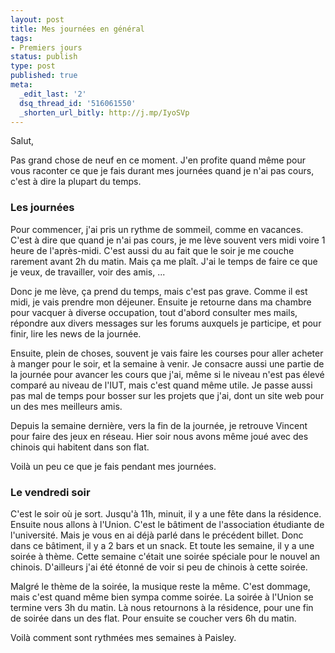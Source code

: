 ```yaml
---
layout: post
title: Mes journées en général
tags:
- Premiers jours
status: publish
type: post
published: true
meta:
  _edit_last: '2'
  dsq_thread_id: '516061550'
  _shorten_url_bitly: http://j.mp/IyoSVp
---
```

Salut,

Pas grand chose de neuf en ce moment. J'en profite quand même pour vous raconter ce que je fais durant mes journées quand je n'ai pas cours, c'est à dire la plupart du temps.

<!--break-->

### Les journées

Pour commencer, j'ai pris un rythme de sommeil, comme en vacances. C'est à dire que quand je n'ai pas cours, je me lève souvent vers midi voire 1 heure de l'après-midi. C'est aussi du au fait que le soir je me couche rarement avant 2h du matin. Mais ça me plaît. J'ai le temps de faire ce que je veux, de travailler, voir des amis, ...

Donc je me lève, ça prend du temps, mais c'est pas grave. Comme il est midi, je vais prendre mon déjeuner. Ensuite je retourne dans ma chambre pour vacquer à diverse occupation, tout d'abord consulter mes mails, répondre aux divers messages sur les forums auxquels je participe, et pour finir, lire les news de la journée.

Ensuite, plein de choses, souvent je vais faire les courses pour aller acheter à manger pour le soir, et la semaine à venir. Je consacre aussi une partie de la journée pour avancer les cours que j'ai, même si le niveau n'est pas élevé comparé au niveau de l'IUT, mais c'est quand même utile. Je passe aussi pas mal de temps pour bosser sur les projets que j'ai, dont un site web pour un des mes meilleurs amis.

Depuis la semaine dernière, vers la fin de la journée, je retrouve Vincent pour faire des jeux en réseau. Hier soir nous avons même joué avec des chinois qui habitent dans son flat.

Voilà un peu ce que je fais pendant mes journées.

### Le vendredi soir

C'est le soir où je sort. Jusqu'à 11h, minuit, il y a une fête dans la résidence. Ensuite nous allons à l'Union. C'est le bâtiment de l'association étudiante de l'université. Mais je vous en ai déjà parlé dans le précédent billet. Donc dans ce bâtiment, il y a 2 bars et un snack. Et toute les semaine, il y a une soirée à thème. Cette semaine c'était une soirée spéciale pour le nouvel an chinois. D'ailleurs j'ai été étonné de voir si peu de chinois à cette soirée.

Malgré le thème de la soirée, la musique reste la même. C'est dommage, mais c'est quand même bien sympa comme soirée. La soirée à l'Union se termine vers 3h du matin. Là nous retournons à la résidence, pour une fin de soirée dans un des flat. Pour ensuite se coucher vers 6h du matin.

Voilà comment sont rythmées mes semaines à Paisley.
